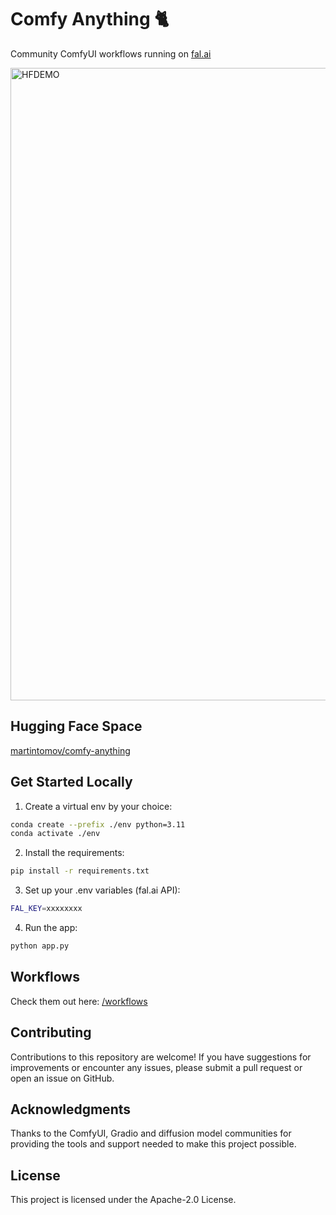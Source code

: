 # Comfy Anything 🐈

Community ComfyUI workflows running on [fal.ai](https://fal.ai)

<img width="1012" alt="HFDEMO" src="https://i.imgur.com/Pedfabs.jpeg">

## Hugging Face Space
[martintomov/comfy-anything](https://huggingface.co/spaces/martintomov/comfy-anything)

## Get Started Locally
1. Create a virtual env by your choice:
```bash
conda create --prefix ./env python=3.11
conda activate ./env
```
2. Install the requirements:
```bash
pip install -r requirements.txt
```
3. Set up your .env variables (fal.ai API):
```bash
FAL_KEY=xxxxxxxx
```
4. Run the app:
```bash
python app.py
```
## Workflows
Check them out here: [/workflows](https://github.com/martintmv-git/comfy-anything/tree/main/workflows)

## Contributing

Contributions to this repository are welcome! If you have suggestions for improvements or encounter any issues, please submit a pull request or open an issue on GitHub.

## Acknowledgments

Thanks to the ComfyUI, Gradio and diffusion model communities for providing the tools and support needed to make this project possible.

## License

This project is licensed under the Apache-2.0 License.
